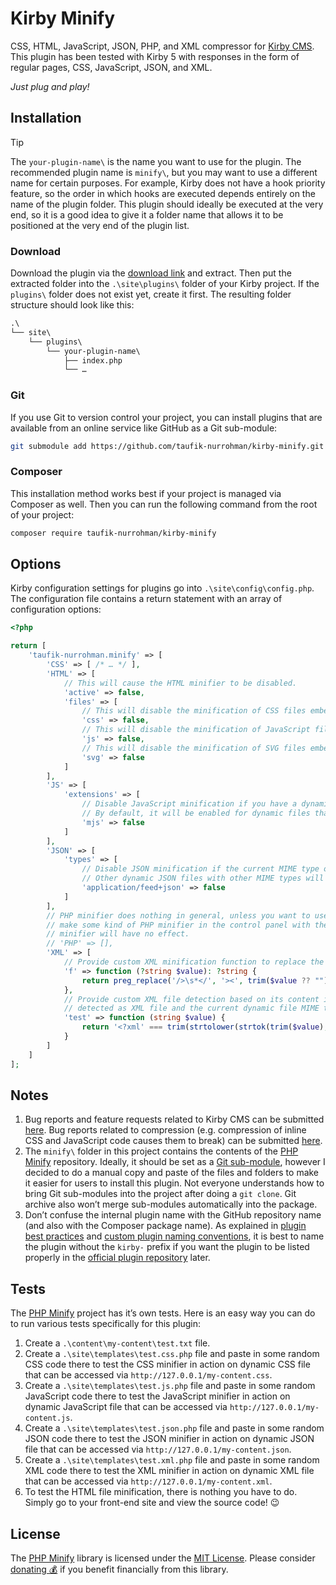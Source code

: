 Kirby Minify
============

CSS, HTML, JavaScript, JSON, PHP, and XML compressor for [Kirby CMS](https://github.com/getkirby). This plugin has been
tested with Kirby 5 with responses in the form of regular pages, CSS, JavaScript, JSON, and XML.

_Just plug and play!_

Installation
------------

> [!TIP]
>
> The `your-plugin-name\` is the name you want to use for the plugin. The recommended plugin name is `minify\`, but you
> may want to use a different name for certain purposes. For example, Kirby does not have a hook priority feature, so
> the order in which hooks are executed depends entirely on the name of the plugin folder. This plugin should ideally be
> executed at the very end, so it is a good idea to give it a folder name that allows it to be positioned at the very
> end of the plugin list.

### Download

Download the plugin via the
[download link](https://github.com/taufik-nurrohman/kirby-minify/archive/refs/tags/v1.2.0.zip) and extract. Then put the
extracted folder into the `.\site\plugins\` folder of your Kirby project. If the `plugins\` folder does not exist yet,
create it first. The resulting folder structure should look like this:

~~~ txt
.\
└── site\
    └── plugins\
        └── your-plugin-name\
            ├── index.php
            └── …
~~~

### Git

If you use Git to version control your project, you can install plugins that are available from an online service like
GitHub as a Git sub-module:

~~~ sh
git submodule add https://github.com/taufik-nurrohman/kirby-minify.git site/plugins/your-plugin-name
~~~

### Composer

This installation method works best if your project is managed via Composer as well. Then you can run the following
command from the root of your project:

~~~ sh
composer require taufik-nurrohman/kirby-minify
~~~

Options
-------

Kirby configuration settings for plugins go into `.\site\config\config.php`. The configuration file contains a return
statement with an array of configuration options:

~~~ php
<?php

return [
    'taufik-nurrohman.minify' => [
        'CSS' => [ /* … */ ],
        'HTML' => [
            // This will cause the HTML minifier to be disabled.
            'active' => false,
            'files' => [
                // This will disable the minification of CSS files embedded in HTML via the `<link>` element.
                'css' => false,
                // This will disable the minification of JavaScript files embedded in HTML via the `<script>` element.
                'js' => false,
                // This will disable the minification of SVG files embedded in HTML via the `<img>` element.
                'svg' => false
            ]
        ],
        'JS' => [
            'extensions' => [
                // Disable JavaScript minification if you have a dynamic JavaScript file that ends with `.mjs` extension.
                // By default, it will be enabled for dynamic files that end with both `.js` and `.mjs` extensions.
                'mjs' => false
            ]
        ],
        'JSON' => [
            'types' => [
                // Disable JSON minification if the current MIME type of the dynamic JSON file is `application/feed+json`.
                // Other dynamic JSON files with other MIME types will continue to be minified.
                'application/feed+json' => false
            ]
        ],
        // PHP minifier does nothing in general, unless you want to use its function (the `x\minify\p_h_p()` function) to
        // make some kind of PHP minifier in the control panel with the click of a button. Configuration options for this
        // minifier will have no effect.
        // 'PHP' => [],
        'XML' => [
            // Provide custom XML minification function to replace the default XML minification function (the `x\minify\x_m_l()` function).
            'f' => function (?string $value): ?string {
                return preg_replace('/>\s*</', '><', trim($value ?? ""));
            },
            // Provide custom XML file detection based on its content in case the current dynamic file extension is not
            // detected as XML file and the current dynamic file MIME type is also not detected as XML file.
            'test' => function (string $value) {
                return '<?xml' === trim(strtolower(strtok(trim($value), " \n\r\t")), '?');
            }
        ]
    ]
];
~~~

Notes
-----

 1. Bug reports and feature requests related to Kirby CMS can be submitted [here][bug/kirby-minify]. Bug reports related
    to compression (e.g. compression of inline CSS and JavaScript code causes them to break) can be submitted
    [here][bug/minify].
 2. The `minify\` folder in this project contains the contents of the
    [PHP Minify](https://github.com/taufik-nurrohman/minify) repository. Ideally, it should be set as a
    [Git sub-module](https://git-scm.com/book/en/v2/Git-Tools-Submodules), however I decided to do a manual copy and
    paste of the files and folders to make it easier for users to install this plugin. Not everyone understands how to
    bring Git sub-modules into the project after doing a `git clone`. Git archive also won’t merge sub-modules
    automatically into the package.
 3. Don’t confuse the internal plugin name with the GitHub repository name (and also with the Composer package name). As
    explained in [plugin best practices](https://github.com/getkirby/getkirby.com/blob/e54f7c8b5bfe9e53415899e7939b09de03f206b9/content/docs/1_guide/17_plugins/7_best-practices/guide.txt#L94)
    and [custom plugin naming conventions](https://github.com/getkirby/getkirby.com/blob/e54f7c8b5bfe9e53415899e7939b09de03f206b9/content/docs/1_guide/17_plugins/1_custom-plugins/guide.txt#L55-L57),
    it is best to name the plugin without the `kirby-` prefix if you want the plugin to be listed properly in the
    [official plugin repository](https://getkirby.com/plugins) later.

 [bug/kirby-minify]: https://github.com/taufik-nurrohman/kirby-minify/issues/new
 [bug/minify]: https://github.com/taufik-nurrohman/minify/issues/new

Tests
-----

The [PHP Minify](https://github.com/taufik-nurrohman/minify) project has it’s own tests. Here is an easy way you can do
to run various tests specifically for this plugin:

 1. Create a `.\content\my-content\test.txt` file.
 2. Create a `.\site\templates\test.css.php` file and paste in some random CSS code there to test the CSS minifier in
    action on dynamic CSS file that can be accessed via `http://127.0.0.1/my-content.css`.
 3. Create a `.\site\templates\test.js.php` file and paste in some random JavaScript code there to test the JavaScript
    minifier in action on dynamic JavaScript file that can be accessed via `http://127.0.0.1/my-content.js`.
 4. Create a `.\site\templates\test.json.php` file and paste in some random JSON code there to test the JSON minifier in
    action on dynamic JSON file that can be accessed via `http://127.0.0.1/my-content.json`.
 5. Create a `.\site\templates\test.xml.php` file and paste in some random XML code there to test the XML minifier in
    action on dynamic XML file that can be accessed via `http://127.0.0.1/my-content.xml`.
 6. To test the HTML file minification, there is nothing you have to do. Simply go to your front-end site and view the
    source code! 😉

License
-------

The [PHP Minify](https://github.com/taufik-nurrohman/minify) library is licensed under the [MIT License](LICENSE).
Please consider [donating 💰](https://github.com/sponsors/taufik-nurrohman) if you benefit financially from this
library.